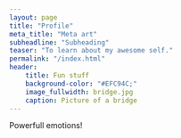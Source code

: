 ```yaml
---
layout: page
title: "Profile"
meta_title: "Meta art"
subheadline: "Subheading"
teaser: "To learn about my awesome self."
permalink: "/index.html"
header:
    title: Fun stuff
    background-color: "#EFC94C;"
    image_fullwidth: bridge.jpg
    caption: Picture of a bridge
---
```


Powerfull emotions!
